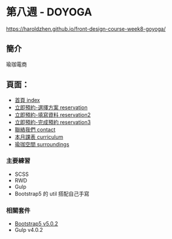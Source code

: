 # 第八週 - DOYOGA

https://haroldzhen.github.io/front-design-course-week8-goyoga/
## 簡介
瑜珈電商
## 頁面：
- [首頁 index](http://localhost:8080/)
- [立即預約-選擇方案 reservation](http://localhost:8080/reservation.html)
- [立即預約-填寫資料 reservation2](http://localhost:8080/reservation2.html)
- [立即預約-完成預約 reservation3](http://localhost:8080/reservation3.html)
- [聯絡我們 contact](http://localhost:8080/contact.html)
- [本月課表 curriculum](http://localhost:8080/curriculum.html)
- [瑜珈空間 surroundings](http://localhost:8080/surroundings.html)


### 主要練習
+ SCSS
+ RWD
+ Gulp
+ Bootstrap5 的 util 搭配自己手寫

### 相關套件
- [Bootstrap5 v5.0.2](https://getbootstrap.com/)
- Gulp v4.0.2